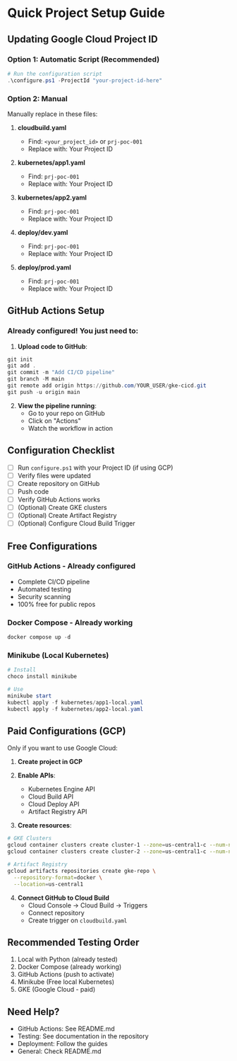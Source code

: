 # Quick Project Setup Guide

## Updating Google Cloud Project ID

### Option 1: Automatic Script (Recommended)

```powershell
# Run the configuration script
.\configure.ps1 -ProjectId "your-project-id-here"
```

### Option 2: Manual

Manually replace in these files:

1. **cloudbuild.yaml**
   - Find: `<your_project_id>` or `prj-poc-001`
   - Replace with: Your Project ID

2. **kubernetes/app1.yaml**
   - Find: `prj-poc-001`
   - Replace with: Your Project ID

3. **kubernetes/app2.yaml**
   - Find: `prj-poc-001`
   - Replace with: Your Project ID

4. **deploy/dev.yaml**
   - Find: `prj-poc-001`
   - Replace with: Your Project ID

5. **deploy/prod.yaml**
   - Find: `prj-poc-001`
   - Replace with: Your Project ID

## GitHub Actions Setup

### Already configured! You just need to:

1. **Upload code to GitHub**:
```powershell
git init
git add .
git commit -m "Add CI/CD pipeline"
git branch -M main
git remote add origin https://github.com/YOUR_USER/gke-cicd.git
git push -u origin main
```

2. **View the pipeline running**:
   - Go to your repo on GitHub
   - Click on "Actions"
   - Watch the workflow in action

## Configuration Checklist

- [ ] Run `configure.ps1` with your Project ID (if using GCP)
- [ ] Verify files were updated
- [ ] Create repository on GitHub
- [ ] Push code
- [ ] Verify GitHub Actions works
- [ ] (Optional) Create GKE clusters
- [ ] (Optional) Create Artifact Registry
- [ ] (Optional) Configure Cloud Build Trigger

## Free Configurations

### GitHub Actions - Already configured
- Complete CI/CD pipeline
- Automated testing
- Security scanning
- 100% free for public repos

### Docker Compose - Already working
```powershell
docker compose up -d
```

### Minikube (Local Kubernetes)
```powershell
# Install
choco install minikube

# Use
minikube start
kubectl apply -f kubernetes/app1-local.yaml
kubectl apply -f kubernetes/app2-local.yaml
```

## Paid Configurations (GCP)

Only if you want to use Google Cloud:

1. **Create project in GCP**
2. **Enable APIs**:
   - Kubernetes Engine API
   - Cloud Build API
   - Cloud Deploy API
   - Artifact Registry API

3. **Create resources**:
```bash
# GKE Clusters
gcloud container clusters create cluster-1 --zone=us-central1-c --num-nodes=3
gcloud container clusters create cluster-2 --zone=us-central1-c --num-nodes=3

# Artifact Registry
gcloud artifacts repositories create gke-repo \
  --repository-format=docker \
  --location=us-central1
```

4. **Connect GitHub to Cloud Build**
   - Cloud Console → Cloud Build → Triggers
   - Connect repository
   - Create trigger on `cloudbuild.yaml`

## Recommended Testing Order

1. Local with Python (already tested)
2. Docker Compose (already working)
3. GitHub Actions (push to activate)
4. Minikube (Free local Kubernetes)
5. GKE (Google Cloud - paid)

## Need Help?

- GitHub Actions: See README.md
- Testing: See documentation in the repository
- Deployment: Follow the guides
- General: Check README.md
